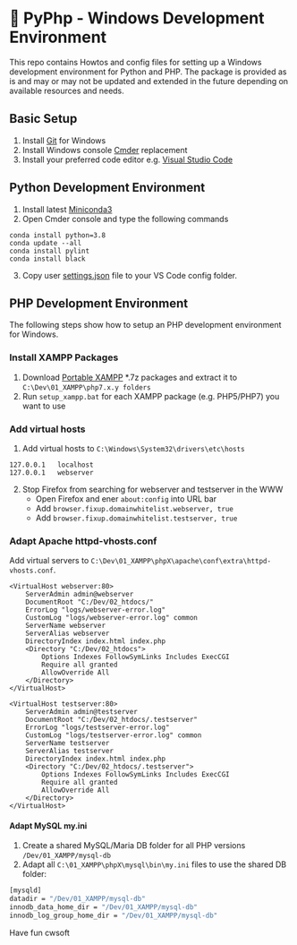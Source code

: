 # 👀 PyPhp - Windows Development Environment
This repo contains Howtos and config files for setting up a Windows development environment for Python and PHP. The package is provided as is and may or may not be updated and extended in the future depending on available resources and needs.

## Basic Setup
 1. Install [Git](https://git-scm.com/download/win) for Windows
 2. Install Windows console [Cmder](https://cmder.net/) replacement
 3. Install your preferred code editor e.g. [Visual Studio Code](https://code.visualstudio.com/)

## Python Development Environment
 1. Install latest [Miniconda3](https://docs.conda.io/en/latest/miniconda.html)
 2. Open Cmder console and type the following commands

```
conda install python=3.8
conda update --all
conda install pylint
conda install black
```
 
 3. Copy user [settings.json](vscode/settings.json) file to your VS Code config folder.

## PHP Development Environment
The following steps show how to setup an PHP development environment for Windows.

### Install XAMPP Packages
 1. Download [Portable XAMPP](https://sourceforge.net/projects/xampp/files/) *.7z packages and extract it to `C:\Dev\01_XAMPP\php7.x.y folders`
 2. Run `setup_xampp.bat` for each XAMPP package (e.g. PHP5/PHP7) you want to use

### Add virtual hosts
 1. Add virtual hosts to `C:\Windows\System32\drivers\etc\hosts`
```
127.0.0.1	localhost
127.0.0.1	webserver
```

 2. Stop Firefox from searching for webserver and testserver in the WWW
    - Open Firefox and ener `about:config` into URL bar
    - Add `browser.fixup.domainwhitelist.webserver, true`
    - Add `browser.fixup.domainwhitelist.testserver, true` 

### Adapt Apache httpd-vhosts.conf
Add virtual servers to `C:\Dev\01_XAMPP\phpX\apache\conf\extra\httpd-vhosts.conf`.

```
<VirtualHost webserver:80>
	ServerAdmin admin@webserver
	DocumentRoot "C:/Dev/02_htdocs/"
	ErrorLog "logs/webserver-error.log"
	CustomLog "logs/webserver-error.log" common
	ServerName webserver
	ServerAlias webserver
	DirectoryIndex index.html index.php
	<Directory "C:/Dev/02_htdocs">
		Options Indexes FollowSymLinks Includes ExecCGI
		Require all granted
		AllowOverride All
	</Directory>
</VirtualHost>

<VirtualHost testserver:80>
	ServerAdmin admin@testserver
	DocumentRoot "C:/Dev/02_htdocs/.testserver"
	ErrorLog "logs/testserver-error.log"
	CustomLog "logs/testserver-error.log" common
	ServerName testserver
	ServerAlias testserver
	DirectoryIndex index.html index.php
	<Directory "C:/Dev/02_htdocs/.testserver">
		Options Indexes FollowSymLinks Includes ExecCGI
		Require all granted
		AllowOverride All
	</Directory>
</VirtualHost>
```

#### Adapt MySQL my.ini
1. Create a shared MySQL/Maria DB folder for all PHP versions `/Dev/01_XAMPP/mysql-db`
2. Adapt all `C:\01_XAMPP\phpX\mysql\bin\my.ini` files to use the shared DB folder:

```bash
[mysqld]
datadir = "/Dev/01_XAMPP/mysql-db"
innodb_data_home_dir = "/Dev/01_XAMPP/mysql-db"
innodb_log_group_home_dir = "/Dev/01_XAMPP/mysql-db"
```
 
Have fun 
cwsoft